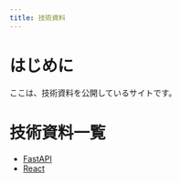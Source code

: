 ```yaml
---
title: 技術資料
---
```


# はじめに

ここは、技術資料を公開しているサイトです。

# 技術資料一覧

- [FastAPI](./FastAPI/index.md)
- [React](./React/index.md)